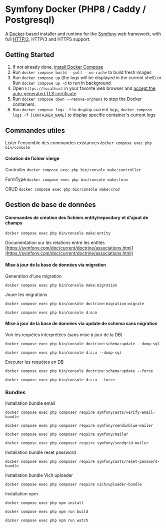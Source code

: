 # Symfony Docker (PHP8 / Caddy / Postgresql)

A [Docker](https://www.docker.com/)-based installer and runtime for the [Symfony](https://symfony.com) web framework, with full [HTTP/2](https://symfony.com/doc/current/weblink.html), HTTP/3 and HTTPS support.

## Getting Started

1. If not already done, [install Docker Compose](https://docs.docker.com/compose/install/)
2. Run `docker compose build --pull --no-cache` to build fresh images
3. Run `docker compose up` (the logs will be displayed in the current shell) or Run `docker compose up -d` to run in background 
4. Open `https://localhost` in your favorite web browser and [accept the auto-generated TLS certificate](https://stackoverflow.com/a/15076602/1352334)
5. Run `docker compose down --remove-orphans` to stop the Docker containers.
6. Run `docker compose logs -f` to display current logs, `docker compose logs -f [CONTAINER_NAME]` to display specific container's current logs 

## Commandes utiles
Lister l'ensemble des commandes existances `docker compose exec php bin/console`

#### Création de fichier vierge
Controller `docker compose exec php bin/console make:controller`

FormType `docker compose exec php bin/console make:form`

CRUD `docker compose exec php bin/console make:crud`

## Gestion de base de données

#### Commandes de création des fichiers entity/repository et d'ajout de champs
`docker compose exec php bin/console make:entity`

Documentation sur les relations entre les entités [https://symfony.com/doc/current/doctrine/associations.html](https://symfony.com/doc/current/doctrine/associations.html)

#### Mise à jour de la base de données via migration
Generation d'une migration

`docker compose exec php bin/console make:migration`

Jouer les migrations

`docker compose exec php bin/console doctrine:migration:migrate`

`docker compose exec php bin/console d:m:m`

#### Mise à jour de la base de données via update de schema sans migration
Voir les requètes interprétées (sans mise à jour de la DB)

`docker compose exec php bin/console doctrine:schema:update --dump-sql`

`docker compose exec php bin/console d:s:u --dump-sql`

Executer les requètes en DB

`docker compose exec php bin/console doctrine:schema:update --force`

`docker compose exec php bin/console d:s:u --force`

### Bundles
Installation bundle email

`docker compose exec php composer require symfonycasts/verify-email-bundle`

`docker compose exec php composer require symfony/sendinblue-mailer`

`docker compose exec php composer require symfony/mailer`

`docker compose exec php composer require symfony/sendgrid-mailer`

Installation bundle reset password

`docker compose exec php composer require symfonycasts/reset-password-bundle`

Installation bundle Vich uploader

`docker compose exec php composer require vich/uploader-bundle`

Installation npm

`docker compose exec php npm install`

`docker compose exec php npm run build`

`docker compose exec php npm run watch`